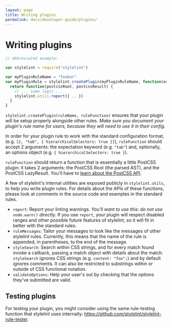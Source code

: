 ```yaml
---
layout: page
title: Writing plugins
permalink: docs/developer-guide/plugins/
---
```


# Writing plugins

```js
// Abbreviated example:

var stylelint = require("stylelint")

var myPluginRuleName = "foobar"
var myPluginRule = stylelint.createPlugin(myPluginRuleName, function(expectationKeyword, optionsObject) {
  return function(postcssRoot, postcssResult) {
    // ... some logic ...
    stylelint.utils.report({ .. })
  }
}
```

`stylelint.createPlugin(ruleName, ruleFunction)` ensures that your plugin will be setup properly alongside other rules.
*Make sure you document your plugin's rule name for users, because they will need to use it in their config.*

In order for your plugin rule to work with the standard configuration format, (e.g. `[2, "tab", { hierarchicalSelectors: true }]`), `ruleFunction` should accept 2 arguments: the expectation keyword (e.g. `"tab"`) and, optionally, an options object (e.g. `{ hierarchicalSelectors: true }`).

`ruleFunction` should return a function that is essentially a little PostCSS plugin: it takes 2 arguments: the PostCSS Root (the parsed AST), and the PostCSS LazyResult.
You'll have to [learn about the PostCSS API](https://github.com/postcss/postcss/blob/master/docs/api).

A few of stylelint's internal utilities are exposed publicly in `stylelint.utils`, to help you write plugin rules.
For details about the APIs of these functions, please look at comments in the source code and examples in the standard rules.

- `report`: Report your linting warnings. *You'll want to use this: do not use `node.warn()` directly.* If you use `report`,
your plugin will respect disabled ranges and other possible future features of stylelint, so it will fit in better with the standard rules.
- `ruleMessages`: Tailor your messages to look like the messages of other stylelint rules. Currently, this means that the name of the rule is appended, in parentheses, to the end of the message.
- `styleSearch`: Search within CSS strings, and for every match found invoke a callback, passing a match object with details about the match. `styleSearch` ignores CSS strings (e.g. `content: "foo";`) and by default ignores comments. It can also be restricted to substrings within or outside of CSS functional notation.
- `validateOptions`: Help your user's out by checking that the options they've submitted are valid.

## Testing plugins

For testing your plugin, you might consider using the same rule-testing function that stylelint uses internally: https://github.com/stylelint/stylelint-rule-tester.
